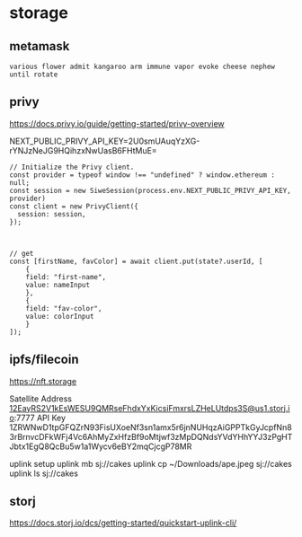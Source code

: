# storage

## metamask

```
various flower admit kangaroo arm immune vapor evoke cheese nephew until rotate
```

## privy

https://docs.privy.io/guide/getting-started/privy-overview

NEXT_PUBLIC_PRIVY_API_KEY=2U0smUAuqYzXG-rYNJzNeJG9HQihzxNwUasB6FHtMuE=

```
// Initialize the Privy client.
const provider = typeof window !== "undefined" ? window.ethereum : null;
const session = new SiweSession(process.env.NEXT_PUBLIC_PRIVY_API_KEY, provider)
const client = new PrivyClient({
  session: session,
});



// get
const [firstName, favColor] = await client.put(state?.userId, [
    {
    field: "first-name",
    value: nameInput
    },
    {
    field: "fav-color",
    value: colorInput
    }
]);
```

## ipfs/filecoin

https://nft.storage

Satellite Address
12EayRS2V1kEsWESU9QMRseFhdxYxKicsiFmxrsLZHeLUtdps3S@us1.storj.io:7777
API Key
1ZRWNwD1tpGFQZrN93FisUXoeNf3sn1amx5r6jnNUHqzAiGPPTkGyJcpfNn83rBrnvcDFkWFj4Vc6AhMyZxHfzBf9oMtjwf3zMpDQNdsYVdYHhYYJ3zPgHTJbtx1EgQ8QcBu5w1a1Wycv6eBY2mqCjcgP78MR

uplink setup
uplink mb sj://cakes
uplink cp ~/Downloads/ape.jpeg sj://cakes
uplink ls sj://cakes
## storj

https://docs.storj.io/dcs/getting-started/quickstart-uplink-cli/

